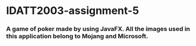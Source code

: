 # IDATT2003-assignment-5

### A game of poker made by using JavaFX. All the images used in this application belong to Mojang and Microsoft.
